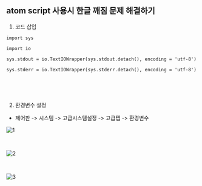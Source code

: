 ## atom script 사용시 한글 깨짐 문제 해결하기 <br>

1. 코드 삽입 <br>

```
import sys

import io

sys.stdout = io.TextIOWrapper(sys.stdout.detach(), encoding = 'utf-8')

sys.stderr = io.TextIOWrapper(sys.stderr.detach(), encoding = 'utf-8')


```

<br><br>

2. 환경변수 설정 <br>

* 제어판 -> 시스템 -> 고급시스템설정 -> 고급탭 -> 환경변수 <br>

![1](https://user-images.githubusercontent.com/35517797/63245028-04a22c80-c29a-11e9-95e2-646a4b2cbcb6.PNG)

<br>

![2](https://user-images.githubusercontent.com/35517797/63245034-079d1d00-c29a-11e9-9b28-6b943c97d165.PNG)

<br>

![3](https://user-images.githubusercontent.com/35517797/63245036-09ff7700-c29a-11e9-8250-ec094c07d0ff.PNG)

